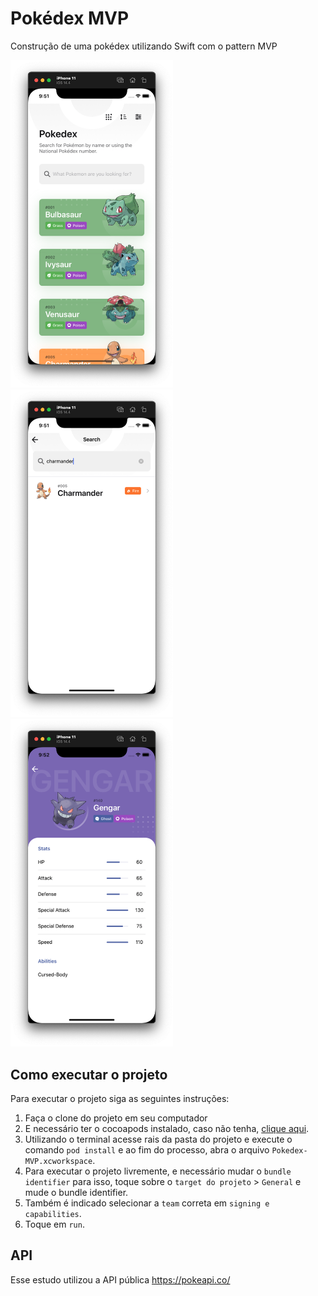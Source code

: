 # Pokédex MVP

Construção de uma pokédex utilizando Swift com o pattern MVP

<p float="left">
<img src="./assets/home.png" alt="drawing" width="260"/>
<img src="./assets/search.png" alt="drawing" width="260"/>
<img src="./assets/pokemon.png" alt="drawing" width="260"/>
</p>

## Como executar o projeto

Para executar o projeto siga as seguintes instruções:

1. Faça o clone do projeto em seu computador
2. E necessário ter o cocoapods instalado, caso não tenha, [clique aqui](https://cocoapods.org/).
3. Utilizando o terminal acesse rais da pasta do projeto e execute o comando `pod install` e ao fim do processo, abra o arquivo `Pokedex-MVP.xcworkspace`.
4. Para executar o projeto livremente, e necessário mudar o `bundle identifier` para isso, toque sobre o `target do projeto` > `General` e mude o bundle identifier.
5. Também é indicado selecionar a `team` correta em `signing e capabilities`.
6. Toque em `run`.

## API

Esse estudo utilizou a API pública https://pokeapi.co/
